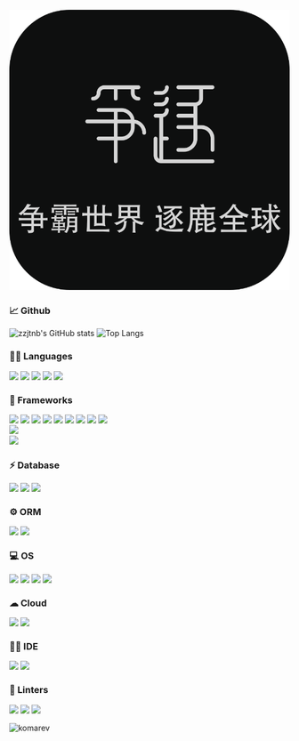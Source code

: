 <p align='center'>
  <a target="_blank" href="https://zzjtnb.com" height="200">
    <img src="./src/public/images/icons/logo.svg" alt="logo">
  </a>
</p>

### 📈 Github

<!-- <a href="https://github.com/zzjtnb">
  <img align="center" src="https://github-readme-stats.anuraghazra1.vercel.app/api?username=zzjtnb&show_icons=true&hide=contribs&theme=blue-green"  />
</a>

<a href="https://github.com/zzjtnb">
  <img align="center" src="https://github-readme-stats.anuraghazra1.vercel.app/api/top-langs/?username=zzjtnb&layout=compact&theme=blue-green" />
</a> -->

![zzjtnb's GitHub stats](https://github-readme-stats.vercel.app/api?username=zzjtnb&show_icons=true&hide=contribs&theme=blue-green)
![Top Langs](https://github-readme-stats.vercel.app/api/top-langs/?username=zzjtnb&layout=compact&theme=blue-green)

### 👩‍💻 Languages

<code>[<img src="https://img.shields.io/badge/JavaScript-323330?style=for-the-badge&logo=javascript&logoColor=F7DF1E"/>](https://github.com/search?q=javascript)</code>
<code>[<img src="https://img.shields.io/badge/TypeScript-007ACC?style=for-the-badge&logo=typescript&logoColor=white"/>](https://github.com/search?q=typescript)</code>
<code>[<img src="https://img.shields.io/badge/CSS3-1572B6?style=for-the-badge&logo=css3&logoColor=white"/>](https://github.com/search?q=css)</code>
<code>[<img src="https://img.shields.io/badge/HTML5-E34F26?style=for-the-badge&logo=html5&logoColor=white"/>](https://github.com/search?q=html)</code>
<code>[<img src="https://img.shields.io/badge/Lua-2C2D72?style=for-the-badge&logo=lua&logoColor=white"/>](https://github.com/search?q=lua)</code>

### 🚀 Frameworks

<code>[<img src="https://img.shields.io/badge/Vue.js-35495E?style=for-the-badge&logo=vuedotjs&logoColor=4FC08D"/>](https://github.com/search?q=vue)</code>
<code>[<img src="https://img.shields.io/badge/nuxt.js-00C58E?style=for-the-badge&logo=nuxtdotjs&logoColor=white"/>](https://github.com/nuxt/nuxt.js)</code>
<code>[<img src="https://img.shields.io/badge/Vite-B73BFE?style=for-the-badge&logo=vite&logoColor=FFD62E"/>](https://github.com/vitejs)</code>
<code>[<img src="https://img.shields.io/badge/Sass-CC6699?style=for-the-badge&logo=sass&logoColor=white"/>](https://github.com/search?q=sass)</code>
<code>[<img src="https://img.shields.io/badge/Tailwind_CSS-38B2AC?style=for-the-badge&logo=tailwind-css&logoColor=white"/>](https://github.com/tailwindlabs/tailwindcss)</code>
<code>[<img src="https://img.shields.io/badge/Node.js-339933?style=for-the-badge&logo=nodedotjs&logoColor=white"/>](https://github.com/search?q=nodejs)</code>
<code>[<img src="https://img.shields.io/badge/Express.js-000000?style=for-the-badge&logo=express&logoColor=white"/>](https://github.com/search?q=express)</code>
<code>[<img src="https://img.shields.io/badge/nestjs-E0234E?style=for-the-badge&logo=nestjs&logoColor=white"/>](https://github.com/nestjs)</code>
<code>[<img src="https://img.shields.io/badge/Gulp-CF4647?style=for-the-badge&logo=gulp&logoColor=white"/>](https://github.com/search?q=gulp)
</code>
<code>[<img src="https://img.shields.io/badge/JWT-000000?style=for-the-badge&logo=JSON%20web%20tokens&logoColor=white"/>](https://jwt.io)
</code>
<code>[<img src="https://img.shields.io/badge/Nginx-009639?style=for-the-badge&logo=nginx&logoColor=white"/>](https://github.com/search?q=nginx)</code>

### ⚡ Database

<code>[<img src="https://img.shields.io/badge/MySQL-005C84?style=for-the-badge&logo=mysql&logoColor=white"/>](https://github.com/search?q=mysql)</code>
<code>[<img src="https://img.shields.io/badge/MariaDB-003545?style=for-the-badge&logo=mariadb&logoColor=white"/>](https://github.com/mariadb)</code>
<code>[<img src="https://img.shields.io/badge/MongoDB-4EA94B?style=for-the-badge&logo=mongodb&logoColor=white"/>](https://github.com/search?q=mongodb)</code>

### ⚙️ ORM

<code>[<img src="https://img.shields.io/badge/Sequelize-52B0E7?style=for-the-badge&logo=Sequelize&logoColor=white"/>](https://github.com/search?q=sequelize)</code>
<code>[<img src="https://img.shields.io/badge/Mongoose-880000?style=for-the-badge">](https://github.com/Automattic/mongoose)</code>

### 💻 OS

<code>[<img src="https://img.shields.io/badge/Linux-FCC624?style=for-the-badge&logo=linux&logoColor=black">](https://github.com/search?q=linux)</code>
<code>[<img src="https://img.shields.io/badge/Ubuntu-E95420?style=for-the-badge&logo=ubuntu&logoColor=white"/>](https://ubuntu.com)</code>
<code>[<img src="https://img.shields.io/badge/Debian-A81D33?style=for-the-badge&logo=debian&logoColor=white"/>](https://www.debian.org)</code>
<code>[<img src="https://img.shields.io/badge/Windows-0078D6?style=for-the-badge&logo=windows&logoColor=white"/>](https://github.com/search?q=windows)</code>

### ☁ Cloud

<code>[<img src="https://img.shields.io/badge/Google_Cloud-4285F4?style=for-the-badge&logo=google-cloud&logoColor=white"/>](https://cloud.google.com)</code>
<code>[<img src="https://img.shields.io/badge/Cloudflare-F38020?style=for-the-badge&logo=Cloudflare&logoColor=white"/>](https://www.cloudflare.com)</code>

### 👩‍💻 IDE

<code>[<img src="https://img.shields.io/badge/Visual_Studio_Code-0078D4?style=for-the-badge&logo=visual%20studio%20code&logoColor=white"/>](https://code.visualstudio.com)</code>
<code>[<img src="https://img.shields.io/badge/VIM-%2311AB00.svg?&style=for-the-badge&logo=vim&logoColor=white"/>](https://www.vim.org)</code>

### 🧐 Linters

<code>[<img src="https://img.shields.io/badge/eslint-3A33D1?style=for-the-badge&logo=eslint&logoColor=white"/>](https://github.com/search?q=eslint)</code>
<code>[<img src="https://img.shields.io/badge/prettier-1A2C34?style=for-the-badge&logo=prettier&logoColor=F7BA3E">](https://github.com/search?q=prettier)</code>
<code>[<img src="https://img.shields.io/badge/stylelint-000?style=for-the-badge&logo=stylelint&logoColor=white"/>](https://github.com/search?q=stylelint)</code>

![komarev](https://komarev.com/ghpvc/?username=zzjtnb&color=brightgreen)
